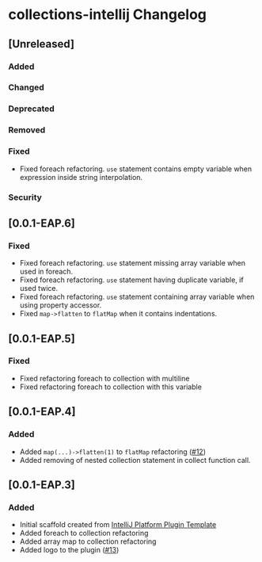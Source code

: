 <!-- Keep a Changelog guide -> https://keepachangelog.com -->

# collections-intellij Changelog

## [Unreleased]
### Added

### Changed

### Deprecated

### Removed

### Fixed
- Fixed foreach refactoring. `use` statement contains empty variable when expression inside string interpolation.

### Security
## [0.0.1-EAP.6]
### Fixed
- Fixed foreach refactoring. `use` statement missing array variable when used in foreach.
- Fixed foreach refactoring. `use` statement having duplicate variable, if used twice.
- Fixed foreach refactoring. `use` statement containing array variable when using property accessor.
- Fixed `map->flatten` to `flatMap` when it contains indentations.

## [0.0.1-EAP.5]
### Fixed
- Fixed refactoring foreach to collection with multiline
- Fixed refactoring foreach to collection with this variable

## [0.0.1-EAP.4]
### Added
- Added `map(...)->flatten(1)` to `flatMap` refactoring ([#12](https://github.com/olivernybroe/collector-intellij/pull/12))
- Added removing of nested collection statement in collect function call.

## [0.0.1-EAP.3]
### Added
- Initial scaffold created from [IntelliJ Platform Plugin Template](https://github.com/JetBrains/intellij-platform-plugin-template)
- Added foreach to collection refactoring
- Added array map to collection refactoring
- Added logo to the plugin ([#13](https://github.com/olivernybroe/collector-intellij/pull/13))
